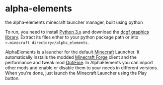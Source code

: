 # alpha-elements
the alpha-elements minecraft launcher manager, built using python

To run, you need to install [Python 3.x](https://python.org) and download the [dcgf graphics library](https://github.com/diam0ndkiller/dcgf). Extract its files either to your python package path or into `<.minecraft directory>/alpha_elements`.

AlphaElements is a launcher for the default [Minecraft](https://minecraft.net) Launcher. 
It automatically installs the modded [Minecraft Forge](https://files.minecraftforge.net) client and the 
performance and tweak mod [OptiFine](https://optifine.net). In AlphaElements you can import 
other mods and enable or disable them to your needs in different 
versions. When you're done, just launch the Minecraft Launcher 
using the Play button.
